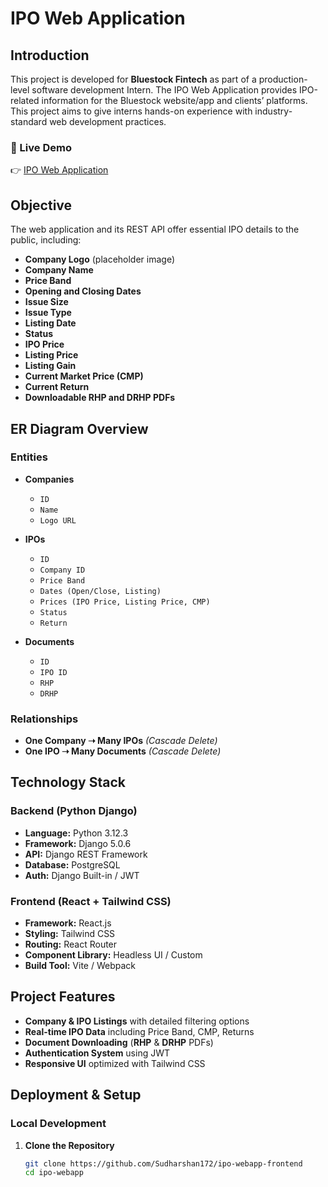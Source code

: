 # IPO Web Application

## **Introduction**
This project is developed for **Bluestock Fintech** as part of a production-level software development Intern. The IPO Web Application provides IPO-related information for the Bluestock website/app and clients’ platforms. This project aims to give interns hands-on experience with industry-standard web development practices.

### 🔗 Live Demo  
👉 [IPO Web Application](https://ipo-web-app.onrender.com)

## **Objective**
The web application and its REST API offer essential IPO details to the public, including:
- **Company Logo** (placeholder image)
- **Company Name**
- **Price Band**
- **Opening and Closing Dates**
- **Issue Size**
- **Issue Type**
- **Listing Date**
- **Status**
- **IPO Price**
- **Listing Price**
- **Listing Gain**
- **Current Market Price (CMP)**
- **Current Return**
- **Downloadable RHP and DRHP PDFs**

## **ER Diagram Overview**
### **Entities**
- **Companies**
  - `ID`
  - `Name`
  - `Logo URL`

- **IPOs**
  - `ID`
  - `Company ID`
  - `Price Band`
  - `Dates (Open/Close, Listing)`
  - `Prices (IPO Price, Listing Price, CMP)`
  - `Status`
  - `Return`

- **Documents**
  - `ID`
  - `IPO ID`
  - `RHP`
  - `DRHP`

### **Relationships**
- **One Company ➝ Many IPOs** *(Cascade Delete)*
- **One IPO ➝ Many Documents** *(Cascade Delete)*

## **Technology Stack**
### **Backend (Python Django)**
- **Language:** Python 3.12.3
- **Framework:** Django 5.0.6
- **API:** Django REST Framework
- **Database:** PostgreSQL
- **Auth:** Django Built-in / JWT

### **Frontend (React + Tailwind CSS)**
- **Framework:** React.js
- **Styling:** Tailwind CSS
- **Routing:** React Router
- **Component Library:** Headless UI / Custom
- **Build Tool:** Vite / Webpack

## **Project Features**
- **Company & IPO Listings** with detailed filtering options
- **Real-time IPO Data** including Price Band, CMP, Returns
- **Document Downloading** (**RHP** & **DRHP** PDFs)
- **Authentication System** using JWT
- **Responsive UI** optimized with Tailwind CSS

## **Deployment & Setup**
### **Local Development**
1. **Clone the Repository**
   ```bash
   git clone https://github.com/Sudharshan172/ipo-webapp-frontend
   cd ipo-webapp
